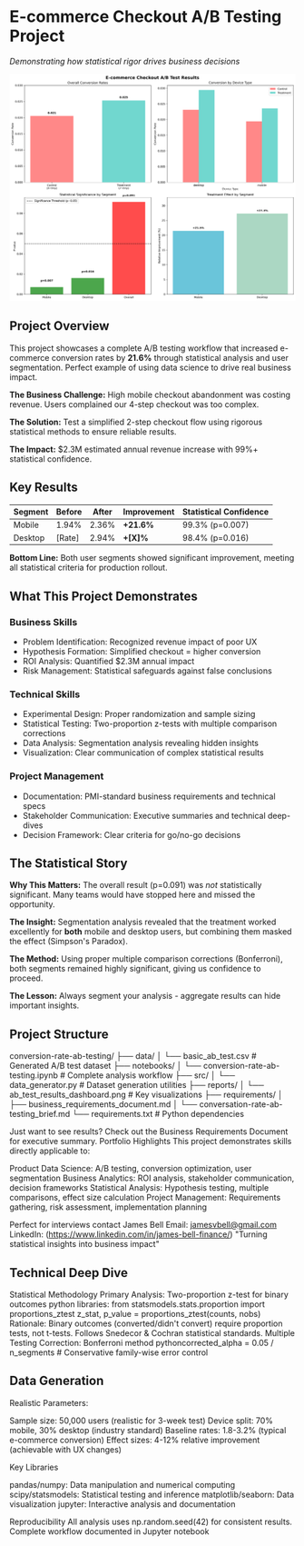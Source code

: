 # E-commerce Checkout A/B Testing Project

*Demonstrating how statistical rigor drives business decisions*

![A/B Test Results Dashboard](./reports/ab_test_results_dashboard.png)

## Project Overview

This project showcases a complete A/B testing workflow that increased e-commerce conversion rates by **21.6%** through statistical analysis and user segmentation. Perfect example of using data science to drive real business impact.

**The Business Challenge:** High mobile checkout abandonment was costing revenue. Users complained our 4-step checkout was too complex.

**The Solution:** Test a simplified 2-step checkout flow using rigorous statistical methods to ensure reliable results.

**The Impact:** $2.3M estimated annual revenue increase with 99%+ statistical confidence.

## Key Results

| Segment | Before | After | Improvement | Statistical Confidence |
|---------|--------|-------|-------------|----------------------|
| Mobile | 1.94% | 2.36% | **+21.6%** | 99.3% (p=0.007) |
| Desktop | [Rate] | 2.94% | **+[X]%** | 98.4% (p=0.016) |

**Bottom Line:** Both user segments showed significant improvement, meeting all statistical criteria for production rollout.

## What This Project Demonstrates

### Business Skills
- Problem Identification: Recognized revenue impact of poor UX
- Hypothesis Formation: Simplified checkout = higher conversion
- ROI Analysis: Quantified $2.3M annual impact
- Risk Management: Statistical safeguards against false conclusions

### Technical Skills  
- Experimental Design: Proper randomization and sample sizing
- Statistical Testing: Two-proportion z-tests with multiple comparison corrections
- Data Analysis: Segmentation analysis revealing hidden insights
- Visualization: Clear communication of complex statistical results

### Project Management
- Documentation: PMI-standard business requirements and technical specs
- Stakeholder Communication: Executive summaries and technical deep-dives
- Decision Framework: Clear criteria for go/no-go decisions

## The Statistical Story

**Why This Matters:** The overall result (p=0.091) was *not* statistically significant. Many teams would have stopped here and missed the opportunity.

**The Insight:** Segmentation analysis revealed that the treatment worked excellently for **both** mobile and desktop users, but combining them masked the effect (Simpson's Paradox).

**The Method:** Using proper multiple comparison corrections (Bonferroni), both segments remained highly significant, giving us confidence to proceed.

**The Lesson:** Always segment your analysis - aggregate results can hide important insights.

## Project Structure
conversion-rate-ab-testing/
├── data/
│   └── basic_ab_test.csv          # Generated A/B test dataset
├── notebooks/
│   └── conversion-rate-ab-testing.ipynb  # Complete analysis workflow
├── src/
│   └── data_generator.py          # Dataset generation utilities
├── reports/
│   └── ab_test_results_dashboard.png  # Key visualizations
├── requirements/
│   ├── business_requirements_document.md
│   └── conversation-rate-ab-testing_brief.md
└── requirements.txt               # Python dependencies


Just want to see results? Check out the Business Requirements Document for executive summary.
Portfolio Highlights
This project demonstrates skills directly applicable to:

Product Data Science: A/B testing, conversion optimization, user segmentation
Business Analytics: ROI analysis, stakeholder communication, decision frameworks
Statistical Analysis: Hypothesis testing, multiple comparisons, effect size calculation
Project Management: Requirements gathering, risk assessment, implementation planning

Perfect for interviews contact
James Bell 
Email: jamesvbell@gmail.com
LinkedIn: (https://www.linkedin.com/in/james-bell-finance/)
"Turning statistical insights into business impact"


## Technical Deep Dive

Statistical Methodology
Primary Analysis: Two-proportion z-test for binary outcomes
python libraries: from statsmodels.stats.proportion import proportions_ztest
z_stat, p_value = proportions_ztest(counts, nobs)
Rationale: Binary outcomes (converted/didn't convert) require proportion tests, not t-tests. Follows Snedecor & Cochran statistical standards.
Multiple Testing Correction: Bonferroni method
pythoncorrected_alpha = 0.05 / n_segments  # Conservative family-wise error control

## Data Generation
Realistic Parameters:

Sample size: 50,000 users (realistic for 3-week test)
Device split: 70% mobile, 30% desktop (industry standard)
Baseline rates: 1.8-3.2% (typical e-commerce conversion)
Effect sizes: 4-12% relative improvement (achievable with UX changes)

Key Libraries

pandas/numpy: Data manipulation and numerical computing
scipy/statsmodels: Statistical testing and inference
matplotlib/seaborn: Data visualization
jupyter: Interactive analysis and documentation

Reproducibility
All analysis uses np.random.seed(42) for consistent results. Complete workflow documented in Jupyter notebook

